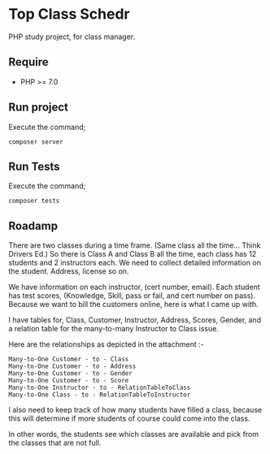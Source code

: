 # Top Class Schedr

PHP study project, for class manager.

## Require
 - PHP >= 7.0

## Run project 

Execute the command;

```
composer server
```

## Run Tests

Execute the command;

```
composer tests
```

## Roadamp

There are two classes during a time frame. (Same class all the time... Think Drivers Ed.)
So there is Class A and Class B all the time, each class has 12 students and 2 instructors each.
We need to collect detailed information on the student. Address, license so on. 

We have information on each instructor, (cert number, email). 
Each student has test scores, (Knowledge, Skill, pass or fail, and cert number on pass). 
Because we want to bill the customers online, here is what I came up with.

I have tables for, Class, Customer, Instructor, Address, Scores, Gender, and a relation table for the 
many-to-many Instructor to Class issue.

Here are the relationships as depicted in the attachment :-

```
Many-to-One Customer - to - Class
Many-to-One Customer - to - Address
Many-to-One Customer - to - Gender
Many-to-One Customer - to - Score
Many-to-One Instructor - to - RelationTableToClass
Many-to-One Class - to - RelationTableToInstructor
```

I also need to keep track of how many students have filled a class, because this will determine if more 
students of course could come into the class. 

In other words, the students see which classes are available and pick from the classes that are not full.
